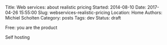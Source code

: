 Title: Web services: about realistic pricing
Started: 2014-08-10
Date: 2017-04-26 15:55:00
Slug: webservices-realistic-pricing
Location: Home
Authors: Michiel Scholten
Category: posts
Tags: dev
Status: draft

Free: you are the product

Self hosting

